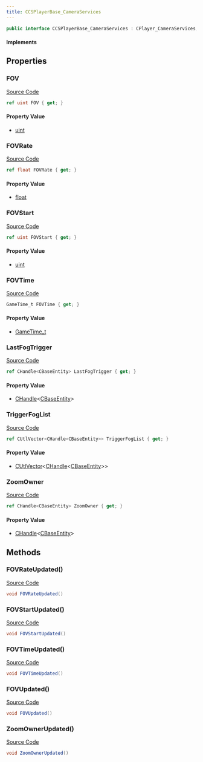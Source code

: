 ```yaml
---
title: CCSPlayerBase_CameraServices
---
```


```csharp
public interface CCSPlayerBase_CameraServices : CPlayer_CameraServices, CPlayerPawnComponent, ISchemaClass<CPlayerPawnComponent>, ISchemaClass<CPlayer_CameraServices>, ISchemaClass<CCSPlayerBase_CameraServices>, ISchemaField, ISchemaClass, INativeHandle
```

#### Implements

## Properties

### FOV

[Source Code](https://github.com/swiftly-solution/swiftlys2/blob/beta/managed/src/SwiftlyS2.Generated/Schemas/Interfaces/CCSPlayerBase_CameraServices.cs#L16)

```csharp
ref uint FOV { get; }
```

#### Property Value

- [uint](https://learn.microsoft.com/dotnet/api/system.uint32)

### FOVRate

[Source Code](https://github.com/swiftly-solution/swiftlys2/blob/beta/managed/src/SwiftlyS2.Generated/Schemas/Interfaces/CCSPlayerBase_CameraServices.cs#L22)

```csharp
ref float FOVRate { get; }
```

#### Property Value

- [float](https://learn.microsoft.com/dotnet/api/system.single)

### FOVStart

[Source Code](https://github.com/swiftly-solution/swiftlys2/blob/beta/managed/src/SwiftlyS2.Generated/Schemas/Interfaces/CCSPlayerBase_CameraServices.cs#L18)

```csharp
ref uint FOVStart { get; }
```

#### Property Value

- [uint](https://learn.microsoft.com/dotnet/api/system.uint32)

### FOVTime

[Source Code](https://github.com/swiftly-solution/swiftlys2/blob/beta/managed/src/SwiftlyS2.Generated/Schemas/Interfaces/CCSPlayerBase_CameraServices.cs#L20)

```csharp
GameTime_t FOVTime { get; }
```

#### Property Value

- [GameTime_t](/docs/api/shared/schemadefinitions/gametime_t)

### LastFogTrigger

[Source Code](https://github.com/swiftly-solution/swiftlys2/blob/beta/managed/src/SwiftlyS2.Generated/Schemas/Interfaces/CCSPlayerBase_CameraServices.cs#L28)

```csharp
ref CHandle<CBaseEntity> LastFogTrigger { get; }
```

#### Property Value

- [CHandle](/docs/api/shared/natives/chandle-1)<[CBaseEntity](/docs/api/shared/schemadefinitions/cbaseentity)>

### TriggerFogList

[Source Code](https://github.com/swiftly-solution/swiftlys2/blob/beta/managed/src/SwiftlyS2.Generated/Schemas/Interfaces/CCSPlayerBase_CameraServices.cs#L26)

```csharp
ref CUtlVector<CHandle<CBaseEntity>> TriggerFogList { get; }
```

#### Property Value

- [CUtlVector](/docs/api/-1)<[CHandle](/docs/api/shared/natives/chandle-1)<[CBaseEntity](/docs/api/shared/schemadefinitions/cbaseentity)>>

### ZoomOwner

[Source Code](https://github.com/swiftly-solution/swiftlys2/blob/beta/managed/src/SwiftlyS2.Generated/Schemas/Interfaces/CCSPlayerBase_CameraServices.cs#L24)

```csharp
ref CHandle<CBaseEntity> ZoomOwner { get; }
```

#### Property Value

- [CHandle](/docs/api/shared/natives/chandle-1)<[CBaseEntity](/docs/api/shared/schemadefinitions/cbaseentity)>

## Methods

### FOVRateUpdated()

[Source Code](https://github.com/swiftly-solution/swiftlys2/blob/beta/managed/src/SwiftlyS2.Generated/Schemas/Interfaces/CCSPlayerBase_CameraServices.cs#L33)

```csharp
void FOVRateUpdated()
```

### FOVStartUpdated()

[Source Code](https://github.com/swiftly-solution/swiftlys2/blob/beta/managed/src/SwiftlyS2.Generated/Schemas/Interfaces/CCSPlayerBase_CameraServices.cs#L31)

```csharp
void FOVStartUpdated()
```

### FOVTimeUpdated()

[Source Code](https://github.com/swiftly-solution/swiftlys2/blob/beta/managed/src/SwiftlyS2.Generated/Schemas/Interfaces/CCSPlayerBase_CameraServices.cs#L32)

```csharp
void FOVTimeUpdated()
```

### FOVUpdated()

[Source Code](https://github.com/swiftly-solution/swiftlys2/blob/beta/managed/src/SwiftlyS2.Generated/Schemas/Interfaces/CCSPlayerBase_CameraServices.cs#L30)

```csharp
void FOVUpdated()
```

### ZoomOwnerUpdated()

[Source Code](https://github.com/swiftly-solution/swiftlys2/blob/beta/managed/src/SwiftlyS2.Generated/Schemas/Interfaces/CCSPlayerBase_CameraServices.cs#L34)

```csharp
void ZoomOwnerUpdated()
```

